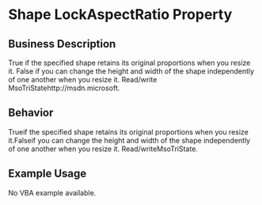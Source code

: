 # Shape LockAspectRatio Property

## Business Description
True if the specified shape retains its original proportions when you resize it. False if you can change the height and width of the shape independently of one another when you resize it. Read/write MsoTriStatehttp://msdn.microsoft.

## Behavior
Trueif the specified shape retains its original proportions when you resize it.Falseif you can change the height and width of the shape independently of one another when you resize it. Read/writeMsoTriState.

## Example Usage
No VBA example available.